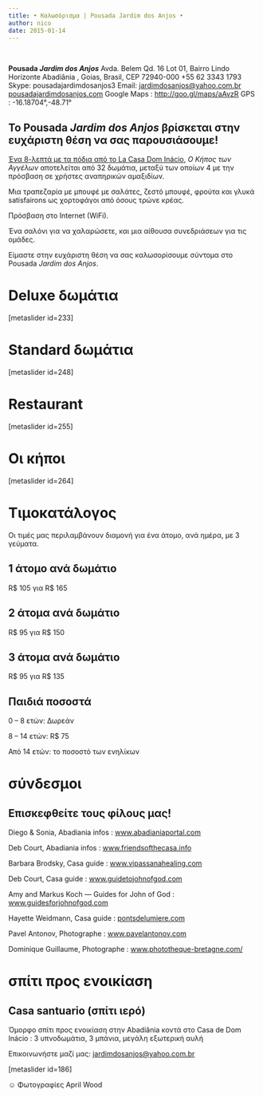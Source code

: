 ```yaml
---
title: • Καλωσόρισμα | Pousada Jardim dos Anjos •
author: nico
date: 2015-01-14
---
```



&nbsp;
<div id="address" class="address"><b>Pousada <i>Jardim dos Anjos</i></b>
Avda. Belem Qd. 16 Lot 01, Bairro Lindo Horizonte
Abadiânia , Goias, Brasil, CEP 72940-000
+55 62 3343 1793
Skype: pousadajardimdosanjos3
Email: <a href="mailto:jardimdosanjos@yahoo.com.br">jardimdosanjos@yahoo.com.br</a>
<a href="/">pousadajardimdosanjos.com</a>
Google Maps : <a href="http://goo.gl/maps/aAvzR">http://goo.gl/maps/aAvzR</a>
GPS : -16.18704°,-48.71°</div>
<div id="gr" lang="gr">
<h2>Το Pousada <i>Jardim dos Anjos</i> βρίσκεται στην ευχάριστη θέση να σας παρουσιάσουμε!</h2>
<a href="http://goo.gl/maps/i1L2U"><span class="domInacio">Ένα 8-λεπτά με τα πόδια από το La Casa Dom Inácio</span></a>, <i>Ο Κήπος των Αγγέλων</i> αποτελείται από 32 δωμάτια, μεταξύ των οποίων 4 με την πρόσβαση σε χρήστες αναπηρικών αμαξιδίων.

Μια τραπεζαρία με μπουφέ με σαλάτες, ζεστό μπουφέ, φρούτα και γλυκά satisfairons ως χορτοφάγοι από όσους τρώνε κρέας.

Πρόσβαση στο Internet (WiFi).

Ένα σαλόνι για να χαλαρώσετε, και μια αίθουσα συνεδριάσεων για τις ομάδες.

Είμαστε στην ευχάριστη θέση να σας καλωσορίσουμε σύντομα στο Pousada <i>Jardim dos Anjos</i>.
<h1 id="photos_chambres_deluxes">Deluxe δωμάτια</h1>
[metaslider id=233]
<h1 id="photos_chambres_standards">Standard δωμάτια</h1>
[metaslider id=248]
<h1 id="photos_coin-repas">Restaurant</h1>
[metaslider id=255]
<h1 id="photos_jardins">Οι κήποι</h1>
[metaslider id=264]
<div style="display: none;">
<h1>Φωτογραφίες</h1>
[metaslider id=92]

*φωτογράφος: Pasha Antonov: <a href="http://www.pavelantonov.com">www.pavelantonov.com</a>

</div>
<h1>Τιμοκατάλογος</h1>
Οι τιμές μας περιλαμβάνουν διαμονή για ένα άτομο, ανά ημέρα, με 3 γεύματα.
<h2>1 άτομο ανά δωμάτιο</h2>
R$ 105 για R$ 165
<h2>2 άτομα ανά δωμάτιο</h2>
R$ 95 για R$ 150
<h2>3 άτομα ανά δωμάτιο</h2>
R$ 95 για R$ 135
<h2>Παιδιά ποσοστά</h2>
0 – 8 ετών: Δωρεάν

8 – 14 ετών: R$ 75

Από 14 ετών: το ποσοστό των ενηλίκων

<!--
<h1>Μαρτυρίες</h1>
-->
<!-- Vide -->
<h1>σύνδεσμοι</h1>
<h2>Επισκεφθείτε τους φίλους μας!</h2>
Diego &amp; Sonia, Abadiania infos : <a href="http://www.abadianiaportal.com" target="_blank">www.abadianiaportal.com</a>

Deb Court, Abadiania infos : <a href="http://www.friendsofthecasa.info" target="_blank">www.friendsofthecasa.info</a>

Barbara Brodsky, Casa guide : <a href="http://www.vipassanahealing.com/" target="_blank">www.vipassanahealing.com</a>

Deb Court, Casa guide : <a href="http://www.guidetojohnofgod.com" target="_blank">www.guidetojohnofgod.com</a>

Amy and Markus Koch — Guides for John of God : <a href="http://www.guidesforjohnofgod.com/" target="_blank">www.guidesforjohnofgod.com</a>

Hayette Weidmann, Casa guide : <a href="http://pontsdelumiere.com" target="_blank">pontsdelumiere.com</a>

Pavel Antonov, Photographe : <a href="http://www.pavelantonov.com" target="_blank">www.pavelantonov.com</a>

Dominique Guillaume, Photographe : <a href="http://www.phototheque-bretagne.com/" target="_blank">www.phototheque-bretagne.com/</a>

<h1>σπίτι προς ενοικίαση</h1>
<h2>Casa santuario (σπίτι ιερό)</h2>
Όμορφο σπίτι προς ενοικίαση στην Abadiânia κοντά στο Casa de Dom Inácio : 3 υπνοδωμάτια, 3 μπάνια, μεγάλη εξωτερική αυλή

Επικοινωνήστε μαζί μας: <a href="mailto:jardimdosanjos@yahoo.com.br">jardimdosanjos@yahoo.com.br</a>

[metaslider id=186]

☺ Φωτογραφίες April Wood

</div>